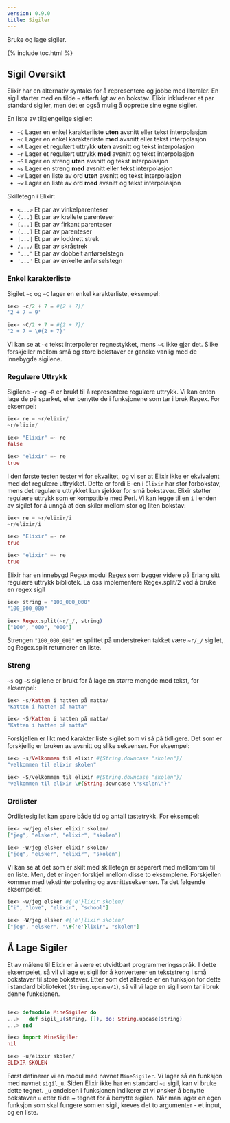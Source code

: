 ```yaml
---
version: 0.9.0
title: Sigiler
---
```


Bruke og lage sigiler.

{% include toc.html %}

## Sigil Oversikt

Elixir har en alternativ syntaks for å representere og jobbe med literaler. En sigil starter med en tilde `~` etterfulgt av en bokstav. Elixir inkluderer et par standard sigiler, men det er også mulig å opprette sine egne sigiler.

En liste av tilgjengelige sigiler:

  - `~C` Lager en enkel karakterliste **uten** avsnitt eller tekst interpolasjon
  - `~c` Lager en enkel karakterliste **med** avsnitt eller tekst interpolasjon
  - `~R` Lager et regulært uttrykk **uten** avsnitt og tekst interpolasjon
  - `~r` Lager et regulært uttrykk **med** avsnitt og tekst interpolasjon
  - `~S` Lager en streng **uten** avsnitt og tekst interpolasjon
  - `~s` Lager en streng **med** avsnitt eller tekst interpolasjon
  - `~W` Lager en liste av ord **uten** avsnitt og tekst interpolasjon
  - `~w` Lager en liste av ord **med** avsnitt og tekst interpolasjon

Skilletegn i Elixir:

  - `<...>` Et par av vinkelparenteser
  - `{...}` Et par av krøllete parenteser
  - `[...]` Et par av firkant parenteser
  - `(...)` Et par av parenteser
  - `|...|` Et par av loddrett strek
  - `/.../` Et par av skråstrek
  - `"..."` Et par av dobbelt anførselstegn
  - `'...'` Et par av enkelte anførselstegn

### Enkel karakterliste

Sigilet `~c` og `~C` lager en enkel karakterliste, eksempel:


```elixir
iex> ~c/2 + 7 = #{2 + 7}/
'2 + 7 = 9'

iex> ~C/2 + 7 = #{2 + 7}/
'2 + 7 = \#{2 + 7}'
```

Vi kan se at `~c` tekst interpolerer regnestykket, mens ~`C` ikke gjør det. Slike forskjeller mellom små og store bokstaver er ganske vanlig med de innebygde sigilene.

### Regulære Uttrykk

Sigilene `~r` og `~R` er brukt til å representere regulære uttrykk. Vi kan enten lage de på sparket, eller benytte de i funksjonene som tar i bruk Regex. For eksempel:

```elixir
iex> re = ~r/elixir/
~r/elixir/

iex> "Elixir" =~ re
false

iex> "elixir" =~ re
true
```

I den første testen tester vi for ekvalitet, og vi ser at Elixir ikke er ekvivalent med det regulære uttrykket. Dette er fordi E-en i `Elixir` har stor forbokstav, mens det regulære uttrykket kun sjekker for små bokstaver. Elixir støtter regulære uttrykk som er kompatible med Perl. Vi kan legge til en `i` i enden av sigilet for å unngå at den skiler mellom stor og liten bokstav:

```elixir
iex> re = ~r/elixir/i
~r/elixir/i

iex> "Elixir" =~ re
true

iex> "elixir" =~ re
true
```

Elixir har en innebygd Regex modul [Regex](https://hexdocs.pm/elixir/Regex.html) som bygger videre på Erlang sitt regulære uttrykk bibliotek. La oss implementere Regex.split/2 ved å bruke en regex sigil

```elixir
iex> string = "100_000_000"
"100_000_000"

iex> Regex.split(~r/_/, string)
["100", "000", "000"]
```

Strengen `"100_000_000"` er splittet på understreken takket være `~r/_/` sigilet, og Regex.split returnerer en liste.

### Streng

`~s` og `~S` sigilene er brukt for å lage en større mengde med tekst, for eksempel:

```elixir
iex> ~s/Katten i hatten på matta/
"Katten i hatten på matta"

iex> ~S/Katten i hatten på matta/
"Katten i hatten på matta"
```

Forskjellen er likt med karakter liste sigilet som vi så på tidligere. Det som er forskjellig er bruken av avsnitt og slike sekvenser. For eksempel:

```elixir
iex> ~s/Velkommen til elixir #{String.downcase "skolen"}/
"velkommen til elixir skolen"

iex> ~S/velkommen til elixir #{String.downcase "skolen"}/
"velkommen til elixir \#{String.downcase \"skolen\"}"
```

### Ordlister

Ordlistesigilet kan spare både tid og antall tastetrykk. For eksempel:

```elixir
iex> ~w/jeg elsker elixir skolen/
["jeg", "elsker", "elixir", "skolen"]

iex> ~W/jeg elsker elixir skolen/
["jeg", "elsker", "elixir", "skolen"]
```

Vi kan se at det som er skilt med skilletegn er separert med mellomrom til en liste. Men, det er ingen forskjell mellom disse to eksemplene. Forskjellen kommer med tekstinterpolering og avsnittssekvenser. Ta det følgende eksempelet:

```elixir
iex> ~w/jeg elsker #{'e'}lixir skolen/
["i", "love", "elixir", "school"]

iex> ~W/jeg elsker #{'e'}lixir skolen/
["jeg", "elsker", "\#{'e'}lixir", "skolen"]
```

## Å Lage Sigiler

Et av målene til Elixir er å være et utvidtbart programmeringsspråk. I dette eksempelet, så vil vi lage et sigil for å konverterer en tekststreng i små bokstaver til store bokstaver. Etter som det allerede er en funksjon for dette i standard biblioteket (`String.upcase/1`), så vil vi lage en sigil som tar i bruk denne funksjonen.

```elixir

iex> defmodule MineSigiler do
...>   def sigil_u(string, []), do: String.upcase(string)
...> end

iex> import MineSigiler
nil

iex> ~u/elixir skolen/
ELIXIR SKOLEN
```

Først definerer vi en modul med navnet `MineSigiler`. Vi lager så en funksjon med navnet `sigil_u`. Siden Elixir ikke har en standard `~u` sigil, kan vi bruke dette tegnet. `_u` endelsen i funksjonen indikerer at vi ønsker å benytte bokstaven `u` etter tilde ~ tegnet for å benytte sigilen. Når man lager en egen funksjon som skal fungere som en sigil, kreves det to argumenter - et input, og en liste.
